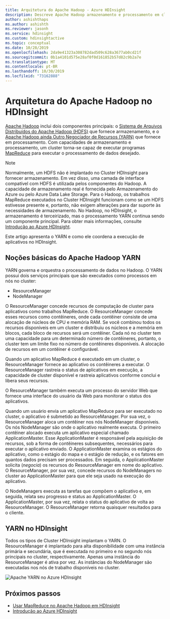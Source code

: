 ```yaml
---
title: Arquitetura do Apache Hadoop - Azure HDInsight
description: Descreve Apache Hadoop armazenamento e processamento em clusters HDInsight do Azure.
author: ashishthaps
ms.author: ashishth
ms.reviewer: jasonh
ms.service: hdinsight
ms.custom: hdinsightactive
ms.topic: conceptual
ms.date: 10/28/2019
ms.openlocfilehash: 2da9e41323a308782dad509c628a3677ab0cd21f
ms.sourcegitcommit: 0b1a4101d575e28af0f0d161852b57d82c9b2a7e
ms.translationtype: MT
ms.contentlocale: pt-BR
ms.lasthandoff: 10/30/2019
ms.locfileid: "73162888"
---
```

# <a name="apache-hadoop-architecture-in-hdinsight"></a>Arquitetura do Apache Hadoop no HDInsight

[Apache Hadoop](https://hadoop.apache.org/) inclui dois componentes principais: o [Sistema de Arquivos Distribuídos do Apache Hadoop (HDFS)](https://hadoop.apache.org/docs/current/hadoop-project-dist/hadoop-hdfs/HdfsUserGuide.html) que fornece armazenamento, e o [Apache Hadoop ainda Outro Negociador de Recursos (YARN)](https://hadoop.apache.org/docs/current/hadoop-yarn/hadoop-yarn-site/YARN.html) que fornece em processamento. Com capacidades de armazenamento e processamento, um cluster torna-se capaz de executar programas [MapReduce](https://hadoop.apache.org/docs/current/hadoop-mapreduce-client/hadoop-mapreduce-client-core/MapReduceTutorial.html) para executar o processamento de dados desejado.

> [!NOTE]  
> Normalmente, um HDFS não é implantado no Cluster HDInsight para fornecer armazenamento. Em vez disso, uma camada de interface compatível com HDFS é utilizada pelos componentes do Hadoop. A capacidade de armazenamento real é fornecida pelo Armazenamento do Azure ou pelo Azure Data Lake Storage. Para o Hadoop, os trabalhos MapReduce executados no Cluster HDInsight funcionam como se um HDFS estivesse presente e, portanto, não exigem alterações para dar suporte às necessidades de armazenamento. No Hadoop, no HDInsight, o armazenamento é terceirizado, mas o processamento YARN continua sendo um componente principal. Para obter mais informações, consulte [Introdução ao Azure HDInsight](hadoop/apache-hadoop-introduction.md).

Este artigo apresenta o YARN e como ele coordena a execução de aplicativos no HDInsight.

## <a name="apache-hadoop-yarn-basics"></a>Noções básicas do Apache Hadoop YARN

YARN governa e orquestra o processamento de dados no Hadoop. O YARN possui dois serviços principais que são executados como processos em nós no cluster:

* ResourceManager
* NodeManager

O ResourceManager concede recursos de computação de cluster para aplicativos como trabalhos MapReduce. O ResourceManager concede esses recursos como contêineres, onde cada contêiner consiste de uma alocação de núcleos de CPU e memória RAM. Se você combinou todos os recursos disponíveis em um cluster e distribuiu os núcleos e a memória em blocos, cada bloco de recursos será um contêiner. Cada nó no cluster tem uma capacidade para um determinado número de contêineres, portanto, o cluster tem um limite fixo no número de contêineres disponíveis. A alocação de recursos em um contêiner é configurável.

Quando um aplicativo MapReduce é executado em um cluster, o ResourceManager fornece ao aplicativo os contêineres a executar. O ResourceManager rastreia o status de aplicativos em execução, a capacidade de cluster disponível e rastreia aplicativos conforme conclui e libera seus recursos.

O ResourceManager também executa um processo do servidor Web que fornece uma interface do usuário da Web para monitorar o status dos aplicativos.

Quando um usuário envia um aplicativo MapReduce para ser executado no cluster, o aplicativo é submetido ao ResourceManager. Por sua vez, o ResourceManager aloca um contêiner nos nós NodeManager disponíveis. Os nós NodeManager são onde o aplicativo realmente executa. O primeiro contêiner alocado executa um aplicativo especial chamado ApplicationMaster. Esse ApplicationMaster é responsável pela aquisição de recursos, sob a forma de contêineres subsequentes, necessários para executar o aplicativo enviado. O ApplicationMaster examina os estágios do aplicativo, como o estágio do mapa e o estágio de redução, e os fatores em quantos dados precisam ser processados. Em seguida, o ApplicationMaster solicita (*negocia*) os recursos do ResourceManager em nome do aplicativo. O ResourceManager, por sua vez, concede recursos do NodeManagers no cluster ao ApplicationMaster para que ele seja usado na execução do aplicativo.

O NodeManagers executa as tarefas que compõem o aplicativo e, em seguida, relata seu progresso e status ao ApplicationMaster. O ApplicationMaster, por sua vez, relata o status do aplicativo de volta ao ResourceManager. O ResourceManager retorna quaisquer resultados para o cliente.

## <a name="yarn-on-hdinsight"></a>YARN no HDInsight

Todos os tipos de Cluster HDInsight implantam o YARN. O ResourceManager é implantado para alta disponibilidade com uma instância primária e secundária, que é executada no primeiro e no segundo nós principais no cluster, respectivamente. Apenas uma instância do ResourceManager é ativa por vez. As instâncias do NodeManager são executadas nos nós de trabalho disponíveis no cluster.

![Apache YARN no Azure HDInsight](./media/hdinsight-hadoop-architecture/apache-yarn-on-hdinsight.png)

## <a name="next-steps"></a>Próximos passos

* [Usar MapReduce no Apache Hadoop em HDInsight](hadoop/hdinsight-use-mapreduce.md)
* [Introdução ao Azure HDInsight](hadoop/apache-hadoop-introduction.md)
